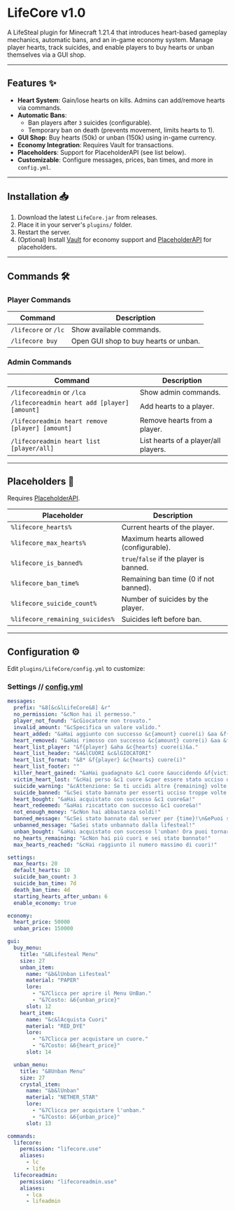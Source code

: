 # LifeCore v1.0

A LifeSteal plugin for Minecraft 1.21.4 that introduces heart-based gameplay mechanics, automatic bans, and an in-game economy system. Manage player hearts, track suicides, and enable players to buy hearts or unban themselves via a GUI shop.

---

## Features ✨
- **Heart System**: Gain/lose hearts on kills. Admins can add/remove hearts via commands.
- **Automatic Bans**: 
  - Ban players after `3` suicides (configurable).
  - Temporary ban on death (prevents movement, limits hearts to 1).
- **GUI Shop**: Buy hearts (50k) or unban (150k) using in-game currency.
- **Economy Integration**: Requires Vault for transactions.
- **Placeholders**: Support for PlaceholderAPI (see list below).
- **Customizable**: Configure messages, prices, ban times, and more in `config.yml`.

---

## Installation 📥
1. Download the latest `LifeCore.jar` from releases.
2. Place it in your server's `plugins/` folder.
3. Restart the server.
4. (Optional) Install [Vault](https://www.spigotmc.org/resources/vault.34315/) for economy support and [PlaceholderAPI](https://www.spigotmc.org/resources/placeholderapi.6245/) for placeholders.

---

## Commands 🛠️

### Player Commands
| Command | Description |
|---------|-------------|
| `/lifecore` or `/lc` | Show available commands. |
| `/lifecore buy` | Open GUI shop to buy hearts or unban. |

### Admin Commands
| Command | Description |
|---------|-------------|
| `/lifecoreadmin` or `/lca` | Show admin commands. |
| `/lifecoreadmin heart add [player] [amount]` | Add hearts to a player. |
| `/lifecoreadmin heart remove [player] [amount]` | Remove hearts from a player. |
| `/lifecoreadmin heart list [player/all]` | List hearts of a player/all players. |

---

## Placeholders 📌
Requires [PlaceholderAPI](https://www.spigotmc.org/resources/placeholderapi.6245/).

| Placeholder | Description |
|-------------|-------------|
| `%lifecore_hearts%` | Current hearts of the player. |
| `%lifecore_max_hearts%` | Maximum hearts allowed (configurable). |
| `%lifecore_is_banned%` | `true`/`false` if the player is banned. |
| `%lifecore_ban_time%` | Remaining ban time (0 if not banned). |
| `%lifecore_suicide_count%` | Number of suicides by the player. |
| `%lifecore_remaining_suicides%` | Suicides left before ban. |

---

## Configuration ⚙️
Edit `plugins/LifeCore/config.yml` to customize:

### Settings // [config.yml](https://github.com/BinaryCodee/LifeCore/blob/main/src/main/resources/config.yml)
```yaml
messages:
  prefix: "&8[&c&lLifeCore&8] &r"
  no_permission: "&cNon hai il permesso."
  player_not_found: "&cGiocatore non trovato."
  invalid_amount: "&cSpecifica un valore valido."
  heart_added: "&aHai aggiunto con successo &c{amount} cuore(i) &aa &f{player}&a."
  heart_removed: "&aHai rimosso con successo &c{amount} cuore(i) &aa &f{player}&a."
  heart_list_player: "&f{player} &aha &c{hearts} cuore(i)&a."
  heart_list_header: "&4&lCUORI &c&lGIOCATORI"
  heart_list_format: "&8* &f{player} &c{hearts} cuore(i)"
  heart_list_footer: ""
  killer_heart_gained: "&aHai guadagnato &c1 cuore &auccidendo &f{victim}&a!"
  victim_heart_lost: "&cHai perso &c1 cuore &cper essere stato ucciso da &f{killer}&c!"
  suicide_warning: "&cAttenzione: Se ti uccidi altre {remaining} volte, verrai bannato!"
  suicide_banned: "&cSei stato bannato per esserti ucciso troppe volte da solo!"
  heart_bought: "&aHai acquistato con successo &c1 cuore&a!"
  heart_redeemed: "&aHai riscattato con successo &c1 cuore&a!"
  not_enough_money: "&cNon hai abbastanza soldi!"
  banned_message: "&cSei stato bannato dal server per {time}!\n&ePuoi sbannarti usando &6/lifecore buy"
  unbanned_message: "&aSei stato unbannato dalla lifesteal!"
  unban_bought: "&aHai acquistato con successo l'unban! Ora puoi tornare a giocare."
  no_hearts_remaining: "&cNon hai più cuori e sei stato bannato!"
  max_hearts_reached: "&cHai raggiunto il numero massimo di cuori!"

settings:
  max_hearts: 20
  default_hearts: 10
  suicide_ban_count: 3
  suicide_ban_time: 7d
  death_ban_time: 4d
  starting_hearts_after_unban: 6
  enable_economy: true

economy:
  heart_price: 50000
  unban_price: 150000

gui:
  buy_menu:
    title: "&8Lifesteal Menu"
    size: 27
    unban_item:
      name: "&b&lUnban Lifesteal"
      material: "PAPER"
      lore:
        - "&7Clicca per aprire il Menu UnBan."
        - "&7Costo: &6{unban_price}"
      slot: 12
    heart_item:
      name: "&c&lAcquista Cuori"
      material: "RED_DYE"
      lore:
        - "&7Clicca per acquistare un cuore."
        - "&7Costo: &6{heart_price}"
      slot: 14

  unban_menu:
    title: "&8Unban Menu"
    size: 27
    crystal_item:
      name: "&b&lUnban"
      material: "NETHER_STAR"
      lore:
        - "&7Clicca per acquistare l'unban."
        - "&7Costo: &6{unban_price}"
      slot: 13

commands:
  lifecore:
    permission: "lifecore.use"
    aliases:
      - lc
      - life
  lifecoreadmin:
    permission: "lifecoreadmin.use"
    aliases:
      - lca
      - lifeadmin
